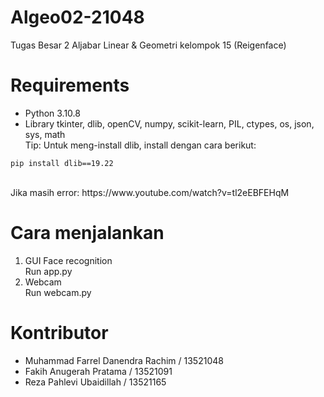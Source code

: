 # Algeo02-21048
Tugas Besar 2 Aljabar Linear &amp; Geometri kelompok 15 (Reigenface)

# Requirements
- Python 3.10.8
- Library tkinter, dlib, openCV, numpy, scikit-learn, PIL, ctypes, os, json, sys, math <br />
Tip: Untuk meng-install dlib, install dengan cara berikut: <br />
```
pip install dlib==19.22
```
<br />
Jika masih error: https://www.youtube.com/watch?v=tl2eEBFEHqM <br />


# Cara menjalankan
1. GUI Face recognition <br />
Run app.py
2. Webcam <br />
Run webcam.py

# Kontributor
- Muhammad Farrel Danendra Rachim / 13521048
- Fakih Anugerah Pratama / 13521091
- Reza Pahlevi Ubaidillah / 13521165

